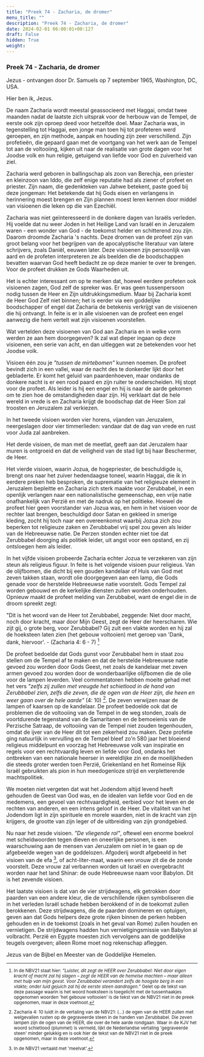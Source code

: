 ```yaml
---
title: "Preek 74 - Zacharia, de dromer"
menu_title: ""
description: "Preek 74 - Zacharia, de dromer"
date: 2024-02-01 06:00:01+00:127
draft: False
hidden: True
weight:
---
```

### Preek 74 - Zacharia, de dromer

Jezus - ontvangen door Dr. Samuels op 7 september 1965, Washington, DC, USA.

Hier ben ik, Jezus.

De naam Zacharia wordt meestal geassocieerd met Haggai, omdat twee maanden nadat de laatste zich uitsprak voor de herbouw van de Tempel, de eerste ook zijn oproep deed voor hetzelfde doel. Maar Zacharia was, in tegenstelling tot Haggai, een jonge man toen hij tot profeteren werd geroepen, en zijn methode, aanpak en houding zijn zeer verschillend. Zijn profetieën, die gepaard gaan met de voortgang van het werk aan de Tempel tot aan de voltooiing, kijken uit naar de realisatie van grote dagen voor het Joodse volk en hun religie, getuigend van liefde voor God en zuiverheid van ziel.

Zacharia werd geboren in ballingschap als zoon van Berechja, een priester en kleinzoon van Iddo, die zelf enige reputatie had als ziener of profeet en priester. Zijn naam, die gedenkteken van Jahwe betekent, paste goed bij deze jongeman: Het betekende dat hij Gods eisen en verlangens in herinnering moest brengen en Zijn plannen moest leren kennen door middel van visioenen die leken op die van Ezechiël.

Zacharia was niet geïnteresseerd in de donkere dagen van Israëls verleden. Hij voelde dat nu weer Joden in het Heilige Land van Israël en in Jeruzalem waren - een wonder van God - de toekomst helder en schitterend zou zijn. Daarom droomde Zacharia 's nachts. Deze dromen van de profeet zijn van groot belang voor het begrijpen van de apocalyptische literatuur van latere schrijvers, zoals Daniël, eeuwen later. Deze visioenen zijn persoonlijk van aard en de profeten interpreteren ze als beelden die de boodschappen bevatten waarvan God heeft bedacht ze op deze manier te over te brengen. Voor de profeet drukken ze Gods Waarheden uit.

Het is echter interessant om op te merken dat, hoewel eerdere profeten ook visioenen zagen, God zelf de spreker was. Er was geen tussenpersoon nodig tussen de Heer en Zijn uitdrukkingsmedium. Maar bij Zacharia komt de Heer God Zelf niet binnen; het is eerder via een goddelijke boodschapper of engel dat Zacharia de betekenis verkrijgt van de visioenen die hij ontvangt. In feite is er in alle visioenen van de profeet een engel aanwezig die hem vertelt wat zijn visioenen voorstellen.

Wat vertelden deze visioenen van God aan Zacharia en in welke vorm werden ze aan hem doorgegeven? Ik zal wat dieper ingaan op deze visioenen, een serie van acht, en dan uitleggen wat ze betekenden voor het Joodse volk.

Visioen één zou je *"tussen de mirtebomen"* kunnen noemen. De profeet bevindt zich in een vallei, waar de nacht des te donkerder lijkt door het gebladerte. Er komt het geluid van paardenhoeven, maar ondanks de donkere nacht is er een rood paard en zijn ruiter te onderscheiden. Hij stopt voor de profeet. Als leider is hij een engel en hij is naar de aarde gekomen om te zien hoe de omstandigheden daar zijn. Hij verklaart dat de hele wereld in vrede is en Zacharia krijgt de boodschap dat de Heer Sion zal troosten en Jeruzalem zal verkiezen.

In het tweede visioen worden vier horens, vijanden van Jeruzalem, neergeslagen door vier timmerlieden: vandaar dat de dag van vrede en rust voor Juda zal aanbreken.

Het derde visioen, de man met de meetlat, geeft aan dat Jeruzalem haar muren is ontgroeid en dat de veiligheid van de stad ligt bij haar Beschermer, de Heer.

Het vierde visioen, waarin Jozua, de hogepriester, de beschuldigde is, brengt ons naar het zuiver hedendaagse toneel, waarin Haggai, die ik in eerdere preken heb besproken, de suprematie van het religieuze element in Jeruzalem bepleitte en Zacharia zich sterk maakte voor Zerubbabel, in een openlijk verlangen naar een nationalistische gemeenschap, een vrije natie onafhankelijk van Perzië en met de nadruk op het politieke. Hoewel de profeet hier geen voorstander van Jozua was, en hem in het visioen voor de rechter laat brengen, beschuldigd door Satan en gekleed in smerige kleding, zocht hij toch naar een overeenkomst waarbij Jozua zich zou beperken tot religieuze zaken en Zerubbabel vrij spel zou geven als leider van de Hebreeuwse natie. De Perzen stonden echter niet toe dat Zerubbabel doorging als politiek leider, uit angst voor een opstand, en zij ontsloegen hem als leider.

In het vijfde visioen probeerde Zacharia echter Jozua te verzekeren van zijn steun als religieus figuur. In feite is het volgende visioen puur religieus. Van de olijfbomen, die dicht bij een gouden kandelaar of Huis van God met zeven takken staan, wordt olie doorgegeven aan een lamp, die Gods genade voor de herstelde Hebreeuwse natie voorstelt. Gods Tempel zal worden gebouwd en de kerkelijke diensten zullen worden onderhouden. Opnieuw maakt de profeet melding van Zerubbabel, want de engel die in de droom spreekt zegt:

"Dit is het woord van de Heer tot Zerubbabel, zeggende: Niet door macht, noch door kracht, maar door Mijn Geest, zegt de Heer der heerscharen. Wie zijt gij, o grote berg, voor Zerubbabel? Gij zult een vlakte worden en hij zal de hoeksteen laten zien (het gebouw voltooien) met geroep van 'Dank, dank, hiervoor'. - (Zacharia 4: 6 - 7) [^1]

De profeet bedoelde dat Gods gunst voor Zerubbabel hem in staat zou stellen om de Tempel af te maken en dat de herstelde Hebreeuwse natie gevoed zou worden door Gods Geest, net zoals de kandelaar met zeven armen gevoed zou worden door de wonderbaarlijke olijfbomen die de olie voor de lampen leverden. Veel commentatoren hebben moeite gehad met het vers *"zelfs zij zullen met vreugde het schietlood in de hand van Zerubbabel zien, zelfs die zeven, die de ogen van de Heer zijn, die heen en weer gaan over de hele aarde"* (4: 10) [^2]. De zeven verwijzen naar de lampen of kaarsen op de kandelaar. De profeet bedoelde ook dat de problemen die de voltooiing van de Tempel in de weg stonden, zoals de voortdurende tegenstand van de Samaritanen en de bemoeienis van de Perzische Satraap, de voltooiing van de Tempel niet zouden tegenhouden, omdat de ijver van de Heer dit tot een zekerheid zou maken. Deze profetie ging natuurlijk in vervulling en de Tempel bleef zo'n 580 jaar het bloeiend religieus middelpunt en voorzag het Hebreeuwse volk van inspiratie en regels voor een rechtvaardig leven en liefde voor God, ondanks het ontbreken van een nationale heerser in wereldlijke zin en de moeilijkheden die steeds groter werden toen Perzië, Griekenland en het Romeinse Rijk Israël gebruikten als pion in hun meedogenloze strijd en verpletterende machtspolitiek.

We moeten niet vergeten dat wat het Jodendom altijd levend heeft gehouden de Geest van God was, en de idealen van liefde voor God en de medemens, een gevoel van rechtvaardigheid, eerbied voor het leven en de rechten van anderen, en een intens geloof in de Heer. De vitaliteit van het Jodendom ligt in zijn spirituele en morele waarden, niet in de kracht van zijn krijgers, de grootte van zijn leger of de uitbreiding van zijn grondgebied.

Nu naar het zesde visioen. *"De vliegende rol"*, oftewel een enorme boekrol met scheldwoorden tegen dieven en oneerlijke personen, is een waarschuwing aan de mensen van Jeruzalem om niet in te gaan op de afgebeelde wegen van de goddelozen. Afgoderij wordt afgebeeld in het visioen van de efa [^3], of acht-liter-maat, waarin een vrouw zit die de zonde voorstelt. Deze vrouw zal verbannen worden uit Israël en overgebracht worden naar het land Shinar: de oude Hebreeuwse naam voor Babylon. Dit is het zevende visioen.

Het laatste visioen is dat van de vier strijdwagens, elk getrokken door paarden van een andere kleur, die de verschillende rijken symboliseren die in het verleden Israël schade hebben berokkend of in de toekomst zullen berokkenen. Deze strijdwagens, die de paarden domineren en optuigen, geven aan dat Gods helpers deze grote rijken binnen de perken hebben gehouden en in de toekomst (zoals in het geval van Rome) zullen houden en vernietigen. De strijdwagens hadden hun vernietigingsmissie van Babylon al volbracht. Perzië en Egypte moesten zich vervolgens aan de goddelijke teugels overgeven; alleen Rome moet nog rekenschap afleggen.

Jezus van de Bijbel en Meester van de Goddelijke Hemelen.
<small>

[^1]: In de NBV21 staat hier: *”Luister, dit zegt de HEER over Zerubbabel: Niet door eigen kracht of macht zal hij slagen – zegt de HEER van de hemelse machten – maar alleen met hulp van mijn geest. Voor Zerubbabel verandert zelfs de hoogste berg in een vlakte; onder luid gejuich zal hij de eerste steen aandragen.”* Gelet op de tekst van deze passage waarin is het woord hoeksteen is toegelicht met de tussenhaakjes opgenomen woorden 'het gebouw voltooien' is de tekst van de NBV21 niet in de preek opgenomen, maar in deze voetnoot.

[^2]: Zacharia 4: 10 luidt in de vertaling van de NBV21: (…) de ogen van de HEER zullen met welgevallen rusten op de gegraveerde steen in de handen van Zerubbabel. Die zeven lampen zijn de ogen van de HEER, die over de hele aarde rondgaan. Waar in de KJV het woord schietlood (plummet) is vermeld, lijkt de Nederlandse vertaling 'gegraveerde steen' minder gelukkig en is ook hier de tekst van de NBV21 niet in de preek opgenomen, maar in deze voetnoot.

[^3]: In de NBV21 vertaald met 'meelvat'.

